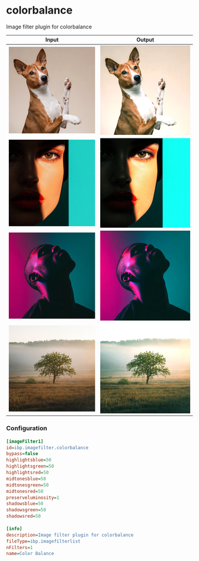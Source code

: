# colorbalance

Image filter plugin for colorbalance

| Input | Output |
|--------|--------|
| ![dog](../assets/img_in/dog.jpg) | ![dog_colorbalance](../assets/img_out/dog_colorbalance.jpg) |
| ![female](../assets/img_in/female.jpg) | ![female_colorbalance](../assets/img_out/female_colorbalance.jpg) |
| ![male](../assets/img_in/male.jpg) | ![male_colorbalance](../assets/img_out/male_colorbalance.jpg) |
| ![tree](../assets/img_in/tree.jpg) | ![tree_colorbalance](../assets/img_out/tree_colorbalance.jpg) |

### Configuration

```ini
[imageFilter1]
id=ibp.imagefilter.colorbalance
bypass=false
highlightsblue=50
highlightsgreen=50
highlightsred=50
midtonesblue=50
midtonesgreen=50
midtonesred=50
preserveluminosity=1
shadowsblue=50
shadowsgreen=50
shadowsred=50

[info]
description=Image filter plugin for colorbalance
fileType=ibp.imagefilterlist
nFilters=1
name=Color Balance


```
